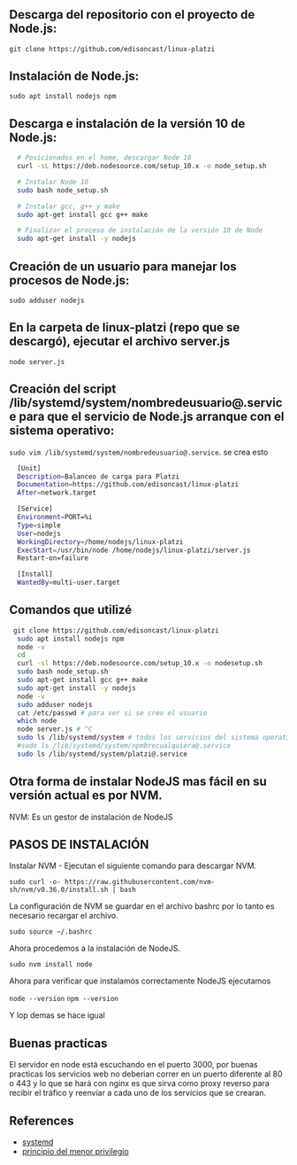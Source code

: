 #

## Descarga del repositorio con el proyecto de Node.js:

`git clone https://github.com/edisoncast/linux-platzi`

## Instalación de Node.js:

`sudo apt install nodejs npm`

## Descarga e instalación de la versión 10 de Node.js:

```sh
  # Posicionados en el home, descargar Node 10
  curl -sL https://deb.nodesource.com/setup_10.x -o node_setup.sh

  # Instalar Node 10
  sudo bash node_setup.sh

  # Instalar gcc, g++ y make
  sudo apt-get install gcc g++ make

  # Finalizar el proceso de instalación de la versión 10 de Node
  sudo apt-get install -y nodejs
```

## Creación de un usuario para manejar los procesos de Node.js:

`sudo adduser nodejs`

## En la carpeta de linux-platzi (repo que se descargó), ejecutar el archivo server.js

`node server.js`

## Creación del script /lib/systemd/system/nombredeusuario@.service para que el servicio de Node.js arranque con el sistema operativo:

`sudo vim /lib/systemd/system/nombredeusuario@.service`. se crea esto

```sh
  [Unit]
  Description=Balanceo de carga para Platzi
  Documentation=https://github.com/edisoncast/linux-platzi
  After=network.target

  [Service]
  Environment=PORT=%i
  Type=simple
  User=nodejs
  WorkingDirectory=/home/nodejs/linux-platzi
  ExecStart=/usr/bin/node /home/nodejs/linux-platzi/server.js
  Restart-on=failure

  [Install]
  WantedBy=multi-user.target
```

## Comandos que utilizé

```sh
 git clone https://github.com/edisoncast/linux-platzi
  sudo apt install nodejs npm
  node -v
  cd
  curl -sl https://deb.nodesource.com/setup_10.x -o nodesetup.sh
  sudo bash node_setup.sh
  sudo apt-get install gcc g++ make
  sudo apt-get install -y nodejs
  node -v
  sudo adduser nodejs
  cat /etc/passwd # para ver si se creo el usuario
  which node
  node server.js # ^C
  sudo ls /lib/systemd/system # todos los servicios del sistema operativo cuando arranca
  #sudo ls /lib/systemd/system/npmbrecualquiera@.service
  sudo ls /lib/systemd/system/platzi@.service
```

## Otra forma de instalar NodeJS mas fácil en su versión actual es por NVM.

NVM: Es un gestor de instalación de NodeJS

## PASOS DE INSTALACIÓN

Instalar NVM - Ejecutan el siguiente comando para descargar NVM.

`sudo curl -o- https://raw.githubusercontent.com/nvm-sh/nvm/v0.36.0/install.sh | bash`

La configuración de NVM se guardar en el archivo bashrc por lo tanto es necesario recargar el archivo.

`sudo source ~/.bashrc`

Ahora procedemos a la instalación de NodeJS.

`sudo nvm install node`

Ahora para verificar que instalamos correctamente NodeJS ejecutamos

`node --version`
`npm --version`

Y lop demas se hace igual

## **Buenas practicas**

El servidor en node está escuchando en el puerto 3000, por buenas practicas los servicios
web no deberian correr en un puerto diferente al 80 o 443 y lo que se hará con nginx es
que sirva como proxy reverso para recibir el tráfico y reenviar a cada uno de los servicios que se crearan.

## **References**

- [systemd](https://www.atareao.es/tutorial/trabajando-con-systemd/como-crear-un-servicio-con-systemd/)
- [principio del menor privilegio](https://www.welivesecurity.com/la-es/2018/06/08/principio-menor-privilegio-limitar-acceso-imprescindible/)
